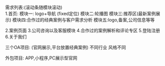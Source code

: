 


需求列表:(滚动条随模块滚动)  
1.首页:
模块一: logo+导航 (fixed定位)
模块二:轮播图
模块三:推荐区(最新案例展示)
模块四:合作过的经典案例与客户需求分析
模块五:logo,备案,公司信息等等

2.案例页面
3.公司咨询以及客服模块
4.合作过的案例解析和评论专区
5.登陆注册
6.关于我们


三个OA项目: (官网展示,平台放置经典案例)
不同行业
风格不同

外包项目:
APP,小程序,PC展示型官网
